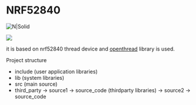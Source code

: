 # NRF52840

![N|Solid](https://openthread.io/guides/images/ot-logo-thread.png)

![](https://github.com/openthread/openthread)

it is based on nrf52840 thread device and [openthread](https://github.com/openthread/openthread) library is used.

Project structure
  - include (user application libraries)
  - lib     (system libraries)
  - src     (main source)
  - third_party -> source1 -> source_code (thirdparty libraries)
                -> source2 -> source_code
